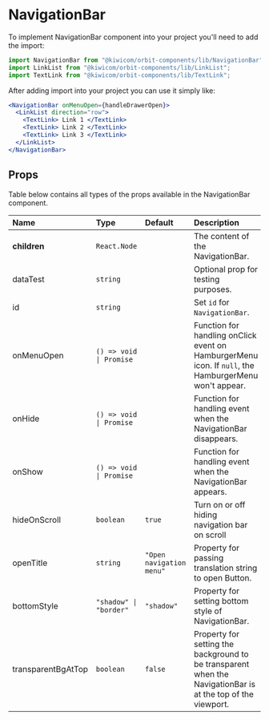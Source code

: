 # NavigationBar

To implement NavigationBar component into your project you'll need to add the import:

```jsx
import NavigationBar from "@kiwicom/orbit-components/lib/NavigationBar";
import LinkList from "@kiwicom/orbit-components/lib/LinkList";
import TextLink from "@kiwicom/orbit-components/lib/TextLink";
```

After adding import into your project you can use it simply like:

```jsx
<NavigationBar onMenuOpen={handleDrawerOpen}>
  <LinkList direction="row">
    <TextLink> Link 1 </TextLink>
    <TextLink> Link 2 </TextLink>
    <TextLink> Link 3 </TextLink>
  </LinkList>
</NavigationBar>
```

## Props

Table below contains all types of the props available in the NavigationBar component.

| Name               | Type                    | Default                  | Description                                                                                                 |
| :----------------- | :---------------------- | :----------------------- | :---------------------------------------------------------------------------------------------------------- |
| **children**       | `React.Node`            |                          | The content of the NavigationBar.                                                                           |
| dataTest           | `string`                |                          | Optional prop for testing purposes.                                                                         |
| id                 | `string`                |                          | Set `id` for `NavigationBar`.                                                                               |
| onMenuOpen         | `() => void \| Promise` |                          | Function for handling onClick event on HamburgerMenu icon. If `null`, the HamburgerMenu won't appear.       |
| onHide             | `() => void \| Promise` |                          | Function for handling event when the NavigationBar disappears.                                              |
| onShow             | `() => void \| Promise` |                          | Function for handling event when the NavigationBar appears.                                                 |
| hideOnScroll       | `boolean`               | `true`                   | Turn on or off hiding navigation bar on scroll                                                              |
| openTitle          | `string`                | `"Open navigation menu"` | Property for passing translation string to open Button.                                                     |
| bottomStyle        | `"shadow" \| "border"`  | `"shadow"`               | Property for setting bottom style of NavigationBar.                                                         |
| transparentBgAtTop | `boolean`               | `false`                  | Property for setting the background to be transparent when the NavigationBar is at the top of the viewport. |
